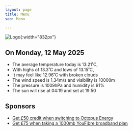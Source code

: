 ```yaml
---
layout: page
title: Menu
seo: Menu

---
```


![Logo](/images/logo.jpg){:width="832px"}

<!-- weather_marker starts -->
## On Monday, 12 May 2025

- The average temperature today is 13.21˚C,
- With highs of 13.3˚C and lows of 13.15˚C,
- It may feel like 12.96˚C with broken clouds
- The wind speed is 1.34m/s and visibility is 10000m
- The pressure is 1009hPa and humidity is 91%
- The sun will rise at 04:19 and set at 19:50

<!-- weather_marker ends -->

## Sponsors

- [Get £50 credit when switching to Octopus Energy](https://bit.ly/3oD1nnS)
- [Get £75 when taking a 1000mb YouFibre broadband plan](https://aklam.io/91zWhU?)
